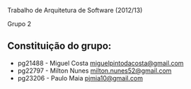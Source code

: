 Trabalho de Arquitetura de Software (2012/13)

Grupo 2

Constituição do grupo:
-------
* pg21488 - Miguel Costa <miguelpintodacosta@gmail.com>
* pg22797 - Milton Nunes <milton.nunes52@gmail.com>
* pg23206 - Paulo Maia <pjmia10@gmail.com>
